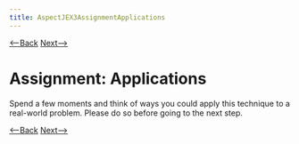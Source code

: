 ```yaml
---
title: AspectJEX3AssignmentApplications
---
```

[<--Back](AspectJEX3ApplyYourself) [Next-->](AspectJEX3ApplicationsOfIntroduction)

# Assignment: Applications
Spend a few moments and think of ways you could apply this technique to a real-world problem. Please do so before going to the next step.

[<--Back](AspectJEX3ApplyYourself) [Next-->](AspectJEX3ApplicationsOfIntroduction)
